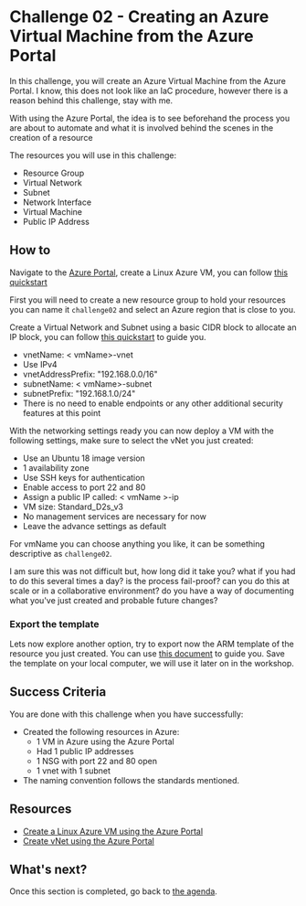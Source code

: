 # Challenge 02 - Creating an Azure Virtual Machine from the Azure Portal

In this challenge, you will create an Azure Virtual Machine from the Azure Portal. I know, this does not look like an IaC procedure, however there is a reason behind this challenge, stay with me.

With using the Azure Portal, the idea is to see beforehand the process you are about to automate and what it is involved behind the scenes in the creation of a resource

The resources you will use in this challenge:

- Resource Group
- Virtual Network
- Subnet
- Network Interface
- Virtual Machine
- Public IP Address

## How to

Navigate to the [Azure Portal](https://portal.azure.com/), create a Linux Azure VM, you can follow [this quickstart](https://docs.microsoft.com/en-us/azure/virtual-machines/linux/quick-create-portal)

First you will need to create a new resource group to hold your resources you can name it `challenge02` and select an Azure region that is close to you.

Create a Virtual Network and Subnet using a basic CIDR block to allocate an IP block, you can follow [this quickstart](https://docs.microsoft.com/en-us/azure/virtual-network/quick-create-portal) to guide you.

- vnetName: < vmName>-vnet
- Use IPv4
- vnetAddressPrefix: "192.168.0.0/16"
- subnetName: < vmName>-subnet
- subnetPrefix: "192.168.1.0/24"
- There is no need to enable endpoints or any other additional security features at this point

With the networking settings ready you can now deploy a VM with the following settings, make sure to select the vNet you just created:

- Use an Ubuntu 18 image version
- 1 availability zone
- Use SSH keys for authentication
- Enable access to port 22 and 80
- Assign a public IP called: < vmName >-ip
- VM size: Standard_D2s_v3
- No management services are necessary for now
- Leave the advance settings as default

For vmName you can choose anything you like, it can be something descriptive as `challenge02`.

I am sure this was not difficult but, how long did it take you? what if you had to do this several times a day? is the process fail-proof? can you do this at scale or in a collaborative environment? do you have a way of documenting what you've just created and probable future changes?

### Export the template

Lets now explore another option, try to export now the ARM template of the resource you just created. You can use [this document](https://docs.microsoft.com/en-us/azure/azure-resource-manager/templates/export-template-portal#export-template-from-a-resource-group) to guide you. Save the template on your local computer, we will use it later on in the workshop.

## Success Criteria

You are done with this challenge when you have successfully:

- Created the following resources in Azure:
  - 1 VM in Azure using the Azure Portal
  - Had 1 public IP addresses
  - 1 NSG with port 22 and 80 open
  - 1 vnet with 1 subnet
- The naming convention follows the standards mentioned.

## Resources

- [Create a Linux Azure VM using the Azure Portal](https://docs.microsoft.com/en-us/azure/virtual-machines/linux/quick-create-portal)
- [Create vNet using the Azure Portal](https://docs.microsoft.com/en-us/azure/virtual-network/quick-create-portal)

## What's next?

Once this section is completed, go back to [the agenda](../../README.md).
